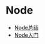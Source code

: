 # Node

- [Node总结](https://github.com/baolk/Node/blob/main/Node.md)
- [Node入门](https://github.com/baolk/Node/tree/main/NodeDemo)




